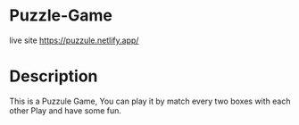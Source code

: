 # Puzzle-Game

live site https://puzzule.netlify.app/

# Description 

This is a Puzzule Game, You can play it by match every two boxes with each other
Play and have some fun.
